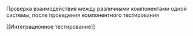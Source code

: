 
Проверка взаимодействия между различными компонентами одной системы, после проведения компонентного тестирования

[[Интеграционное тестирование]]